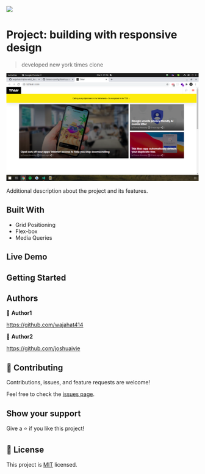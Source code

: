 ![](https://img.shields.io/badge/Microverse-blueviolet)

# Project: building with responsive design

> developed new york times clone

![screenshot](./readme/screenshot.png?raw=true "Optional Title")

Additional description about the project and its features.

## Built With

- Grid Positioning
- Flex-box
- Media Queries

## Live Demo

## Getting Started

## Authors

👤 **Author1**

https://github.com/wajahat414

👤 **Author2**

https://github.com/joshuaivie

## 🤝 Contributing

Contributions, issues, and feature requests are welcome!

Feel free to check the [issues page](issues/).

## Show your support

Give a ⭐️ if you like this project!

## 📝 License

This project is [MIT](lic.url) licensed.
